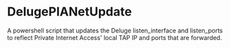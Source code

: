 # DelugePIANetUpdate
A powershell script that updates the Deluge listen_interface and listen_ports to reflect Private Internet Access' local TAP IP and ports that are forwarded.
